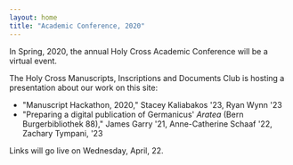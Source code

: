 ```yaml
---
layout: home
title: "Academic Conference, 2020"
---
```


In Spring, 2020, the annual Holy Cross Academic Conference will be a virtual event.

The Holy Cross Manuscripts, Inscriptions and Documents Club is hosting a presentation about our work on this site:


- "Manuscript Hackathon, 2020," Stacey Kaliabakos '23, Ryan Wynn '23
- "Preparing a digital publication of Germanicus' *Aratea* (Bern Burgerbibliothek 88)," James Garry '21, Anne-Catherine Schaaf '22, Zachary Tympani, '23

Links will go live on Wednesday, April, 22.
